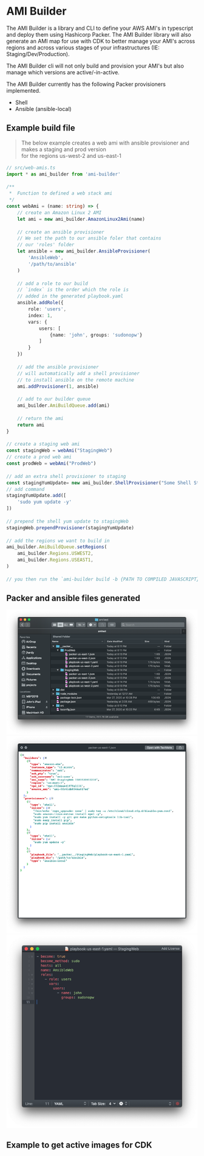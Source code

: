 # AMI Builder

The AMI Builder is a library and CLI to define your AWS AMI's in typescript and deploy them using Hashicorp Packer. The AMI Builder library will also generate an AMI map for use with CDK to better manage your AMI's across regions and across various stages of your infrastructures (IE: Staging/Dev/Production).  

The AMI Builder cli will not only build and provision your AMI's but also manage which versions are active/-in-active.  

The AMI Builder currently has the following Packer provisioners implemented.

- Shell
- Ansible (ansible-local)

## Example build file
> The below example creates a web ami with ansible provisioner and makes a staging and prod version   
> for the regions us-west-2 and us-east-1

``` typescript
// src/web-amis.ts
import * as ami_builder from 'ami-builder'

/**
 *  Function to defined a web stack ami
 */
const webAmi = (name: string) => {
    // create an Amazon Linux 2 AMI
    let ami = new ami_builder.AmazonLinux2Ami(name)

    // create an ansible provisioner
    // We set the path to our ansible foler that contains
    // our 'roles' folder
    let ansible = new ami_builder.AnsibleProvisioner(
        'AnsibleWeb',
        '/path/to/ansible'
    )

    // add a role to our build 
    // `index` is the order which the role is
    // added in the generated playbook.yaml
    ansible.addRole({
        role: 'users',
        index: 1,
        vars: {
            users: [
                {name: 'john', groups: 'sudonopw'}
            ]
        }
    })

    // add the ansible provisioner
    // will automatically add a shell provisioner
    // to install ansible on the remote machine
    ami.addProvisioner(1, ansible)

    // add to our builder queue
    ami_builder.AmiBuildQueue.add(ami)

    // return the ami
    return ami
}

// create a staging web ami
const stagingWeb = webAmi("StagingWeb")
// create a prod web ami
const prodWeb = webAmi("ProdWeb")

// add an extra shell provisioner to staging
const stagingYumUpdate= new ami_builder.ShellProvisioner("Some Shell Stuff")
// add command
stagingYumUpdate.add([
    'sudo yum update -y'
])

// prepend the shell yum update to stagingWeb
stagingWeb.prependProvisioner(stagingYumUpdate)

// add the regions we want to build in
ami_builder.AmiBuildQueue.setRegions(
    ami_builder.Regions.USWEST2,
    ami_builder.Regions.USEAST1,
)

// you then run the `ami-builder build -b {PATH TO COMPILED JAVASCRIPT}` to build the AMI's

```
## Packer and ansible files generated
![Alternate image text](examples/img/generated-files.png)
![Alternate image text](examples/img/packer-file.png)
![Alternate image text](examples/img/ansible-playbook.png)



## Example to get active images for CDK

